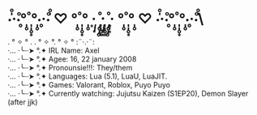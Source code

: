 
# ‧̍̊·̊‧̥°̩̥˚̩̩̥͙°̩̥‧̥·̊‧̍̊ ♡ °̩̥˚̩̩̥͙°̩̥ ·͙*̩̩͙˚̩̥̩̥*̩̩̥͙·̩̩̥͙*̩̩̥͙˚̩̥̩̥*̩̩͙‧͙ °̩̥˚̩̩̥͙°̩̥ ♡ ‧̍̊·̊‧̥°̩̥˚̩̩̥͙°̩̥‧̥·̊‧̍̊\

 . ° ✧ ° .  . ° ✧ °. ° ✧ °  :¨·.·¨: \
·... ·╰┈➤ °.✦ IRL Name: Axel\
  ·... ·╰┈➤ °.✦ Agee: 16, 22 january 2008\
    ·... ·╰┈➤ °.✦ Pronounsie!!!: They/them\
      ·... ·╰┈➤ °.✦ Languages: Lua (5.1), LuaU, LuaJIT.\
        ·... ·╰┈➤ °.✦ Games: Valorant, Roblox, Puyo Puyo\
          ·... ·╰┈➤ °.✦ Currently watching: Jujutsu Kaizen (S1EP20), Demon Slayer (after jjk)


